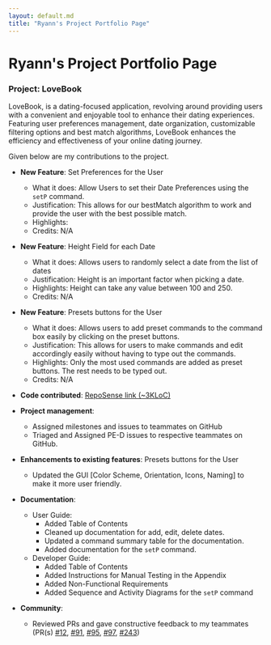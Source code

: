 ```yaml
---
layout: default.md
title: "Ryann's Project Portfolio Page"
---
```


# Ryann's Project Portfolio Page

### Project: LoveBook

LoveBook, is a dating-focused application, revolving around providing users with a convenient
and enjoyable tool to enhance their dating experiences. Featuring user preferences management, date organization,
customizable filtering options and best match algorithms, LoveBook enhances the efficiency and effectiveness of your
online dating journey.

Given below are my contributions to the project.

* **New Feature**: Set Preferences for the User
  * What it does: Allow Users to set their Date Preferences using the `setP` command.
  * Justification: This allows for our bestMatch algorithm to work and provide the user with the best possible match.
  * Highlights: 
  * Credits: N/A

* **New Feature**: Height Field for each Date
  * What it does: Allows users to randomly select a date from the list of dates
  * Justification: Height is an important factor when picking a date.
  * Highlights: Height can take any value between 100 and 250.
  * Credits: N/A

* **New Feature**: Presets buttons for the User
  * What it does: Allows users to add preset commands to the command box easily by clicking on the preset buttons.
  * Justification: This allows for users to make commands and edit accordingly easily without having to type out the commands.
  * Highlights: Only the most used commands are added as preset buttons. The rest needs to be typed out.
  * Credits: N/A

* **Code contributed**: [RepoSense link (~3KLoC)](https://nus-cs2103-ay2324s1.github.io/tp-dashboard/?search=ryamgoh&sort=groupTitle&sortWithin=title&timeframe=commit&mergegroup=&groupSelect=groupByRepos&breakdown=true&checkedFileTypes=docs~functional-code~test-code&since=2023-09-22&tabOpen=false)

* **Project management**:
  * Assigned milestones and issues to teammates on GitHub
  * Triaged and Assigned PE-D issues to respective teammates on GitHub.

* **Enhancements to existing features**: Presets buttons for the User
  * Updated the GUI [Color Scheme, Orientation, Icons, Naming]  to make it more user friendly.

* **Documentation**:
  * User Guide:
    - Added Table of Contents
    - Cleaned up documentation for add, edit, delete dates.
    - Updated a command summary table for the documentation.
    - Added documentation for the `setP` command.
  * Developer Guide:
    - Added Table of Contents
    - Added Instructions for Manual Testing in the Appendix
    - Added Non-Functional Requirements
    - Added Sequence and Activity Diagrams for the `setP` command

* **Community**:
  * Reviewed PRs and gave constructive feedback to my teammates (PR(s) [#12](https://github.com/AY2324S1-CS2103T-F10-2/tp/pull/12#pullrequestreview-1652753337), [#91](https://github.com/AY2324S1-CS2103T-F10-2/tp/pull/91#pullrequestreview-1681719024), [#95](https://github.com/AY2324S1-CS2103T-F10-2/tp/pull/95), [#97](https://github.com/AY2324S1-CS2103T-F10-2/tp/pull/97), [#243](https://github.com/AY2324S1-CS2103T-F10-2/tp/pull/243#issuecomment-1805841619))
